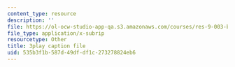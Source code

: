 ```yaml
---
content_type: resource
description: ''
file: https://ol-ocw-studio-app-qa.s3.amazonaws.com/courses/res-9-003-brains-minds-and-machines-summer-course-summer-2015/535b3f1b587d49dfdf1c273278824eb6_hfryF7_QU2c.srt
file_type: application/x-subrip
resourcetype: Other
title: 3play caption file
uid: 535b3f1b-587d-49df-df1c-273278824eb6
---
```

